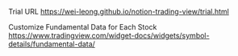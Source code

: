 Trial URL 
https://wei-leong.github.io/notion-trading-view/trial.html

Customize Fundamental Data for Each Stock
https://www.tradingview.com/widget-docs/widgets/symbol-details/fundamental-data/

